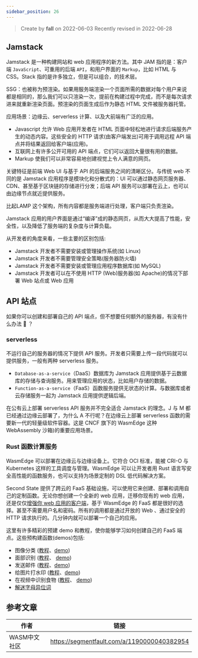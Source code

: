 ```yaml
---
sidebar_position: 26
---
```


> Create by **fall** on 2022-06-03
> Recently revised in 2022-06-28

## Jamstack

Jamstack 是一种构建网站和 web 应用程序的新方法。其中 JAM 指的是：客户端 `JavaScript`、可重用的后端 `API`，和用户界面的 `Markup`，比如 HTML 与 CSS。Stack 指的是许多独立，但是可以组合，的技术层。

SSG：也被称为预渲染。如果用服务端渲染一个页面所需的数据对每个用户来说都是相同的，那么我们可以只渲染一次，提前在构建过程中完成，而不是每次请求进来就重新渲染页面。预渲染的页面生成后作为静态 HTML 文件被服务器托管。

应用场景：边缘云、serverless 计算、以及大前端有广泛的应用。

- Javascript 允许 Web 应用开发者在 HTML 页面中轻松地进行请求后端服务产生的动态内容。这些安全的 HTTP 请求(由客户端发出)可用于调用远程 API 端点并将结果返回给客户端(应用)。
- 互联网上有许多公开可用的 API 端点，它们可以返回大量很有用的数据。
- Markup 使我们可以非常容易地创建视觉上令人满意的网页。

关键特征是前端 Web UI 与基于 API 的后端服务之间的清晰区分。与传统 web 不同的是 Jamstack 应用程序是模块化和分散式的：UI 可以通过静态网页服务器、CDN、甚至基于区块链的存储进行分发；后端 API 服务可以部署在云上，也可以由边缘节点就近提供服务。

比起LAMP 这个架构，所有内容都是服务端进行处理，客户端只负责渲染。

Jamstack 应用的用户界面是通过“编译”成的静态网页，从而大大提高了性能，安全性，以及降低了服务端的复杂度与计算负载。 

从开发者的角度来看，一些主要的区别包括:

- Jamstack 开发者不需要安装或管理操作系统(如 Linux)
- Jamstack 开发者不需要管理安全策略(服务器防火墙)
- Jamstack 开发者不需要安装或管理应用程序数据库(如 MySQL)
- Jamstack 开发者可以在不使用 HTTP (Web)服务器(如 Apache)的情况下部署 Web 站点或 Web 应用

## API 站点

如果你可以创建和部署自己的 API 端点，但不想要任何额外的服务器，有没有什么办法 🤔 ？

### serverless

不运行自己的服务器的情况下提供 API 服务。开发者只需要上传一段代码就可以提供服务，一般有两种 serverless 服务。

- `Database-as-a-service`（DaaS）数据库为 Jamstack 应用提供基于云数据库的存储与查询服务。用来管理应用的状态，比如用户存储的数据。
- `Function-as-a-service`（FaaS）函数服务提供无状态的计算。与数据库或者云存储服务一起为 Jamstack 应用提供逻辑后端。

在公有云上部署 serverless API 服务并不完全适合 Jamstack 的理念。J 与 M 都已经通过边缘云部署了，为什么 A 不行呢？在边缘云上部署 serverless 函数的需要新一代的轻量级软件容器。这是 CNCF 旗下的 WasmEdge 这种 WebAssembly 沙箱)的重要应用场景。

### Rust 函数计算服务

WasmEdge 可以部署在边缘云与边缘设备上。它符合 OCI 标准，能被 CRI-O 与 Kubernetes 这样的工具调度与管理。WasmEdge 可以让开发者用 Rust 语言写安全高性能的函数服务，也可以支持为场景定制的 DSL 低代码解决方案。

Second State 提供了跨云的 FaaS 基础设施，可以使用它来创建、部署和调用自己的定制函数。无论你想创建一个全新的 web 应用，迁移你现有的 web 应用，还是仅仅[增强你 web 应用的客户端](https://link.segmentfault.com/?enc=EozOFEChJzrqkpnvCEzzJA%3D%3D.MQomx%2Bf8b8tIiByb6V%2BbGGMBg2jFJ0U%2Fz6Rwvmv88VjcnJNODjdFJ%2B2vz3ZW6Jd01HMbmSAN4J4BOONGCvdgn6oF9k5juxW3jCJZve7GAXas0g%2Fi%2B8RMarjG9aqM2f3aWn0UcSUCGtsa%2BBqBzu4qFg%3D%3D)，基于 WasmEdge 的 FaaS 都是很好的选择。甚至不需要用户名和密码。所有的调用都是通过开放的 Web 、通过安全的 HTTP 请求执行的。几分钟内就可以部署一个自己的应用。

这里有许多精彩的预建 demo 和教程，使你能够学习如何创建自己的 FaaS 端点。这些预构建函数(demos)包括:

- 图像分类 ([教程](https://link.segmentfault.com/?enc=i0xMx43kMiWPTb0x5wx8rg%3D%3D.VUp%2FGc%2FNm7itj71cXa083pOKKZ%2F%2B1%2Feo1bKKI9xpH9H4dlQRH4Zfour%2BuR2RTT3LmHp%2Ft4AHr9K4ZV7cYwo3Nw%3D%3D)、[demo](https://link.segmentfault.com/?enc=m%2F%2B95MQ8KbPEhWRs1OR6dw%3D%3D.7FFH1C9PteX2G9%2FVcw7caU6SZTRB%2FRJA1BldSMZfCvqi4B3Er%2FvsezsAYyvQkokppZ2NCdFVdCwWwf9GI8ljGa4hbuAn1WRh%2FjvjVxt4LcE%3D))
- 面部识别 ([教程](https://link.segmentfault.com/?enc=AQLQq3HaPuFaPOuxAqEVdg%3D%3D.pOWOQTst5WTmGs2hlllyvwh%2FHTJFz1M8xpXP%2F%2FPKsUGl9DGMRCVdMxIuHh9TxIsrSvChssfXxDUhK3l8dyBmlw%3D%3D)、 [demo](https://link.segmentfault.com/?enc=UcPaTmFw4atW2MrFpfspHQ%3D%3D.JhLD3TBiv%2B92FQf9%2BO9gzPmQ738emQl%2Bj9NquJmNFXTWirqy2Yps6VzIf4C55oQmtBsw2FV1cXYcj%2BARckDEkJl4ffyvgEjW0msdijFDGAw%3D))
- 发送邮件 ([教程](https://link.segmentfault.com/?enc=tgsoBgdLOCxWP9L3%2FhX38w%3D%3D.cK7EudqqFLsCdKE0mcpHoIldk8U2EU2lbOH8Pzn5OgIKAIizAZJFuiOjaPeImeUu%2Bv20wGLlYYuEhDNm6LUIKn8W5II4x%2FHTaCsyZ0fljQ4%3D)、[demo](https://link.segmentfault.com/?enc=ooaDgT6KavZzN%2BPYNpj58A%3D%3D.l6%2B7wHiM1PpPQBrLf9gDRpEgvWQ87euXpMmXHwEuuXkfN%2FGJ3WpDjRcbVnrctCNN89djSwKbIhecFk8S4m0FmxXH5qRfjLq%2F7Oln7JXIlLQ%3D))
- 给图片打水印 ([教程](https://link.segmentfault.com/?enc=S2dF%2FqWrFIpoDOqNIEdtVw%3D%3D.PdrWYcwzWUNxvsYG4atq0zUEdAvuv2ge2qSXSLTz2bucoZ63%2B4zWFc5xr%2F%2FIr%2F%2BEeNl3LmwXRAY5k2DBr9fQFMGwH5WxRHxu1x8lhO3B6%2FU%3D)、[demo](https://link.segmentfault.com/?enc=CH0oIY%2FTdm%2FXm3toCOqEOg%3D%3D.aIYlL0QAsdJi6H6E7jiIX79CvSXSIO6wDN27NYzaO0ql9jg0ncVDG62aoT7NNp3HCl78orZj3ciRhLyyU5dx03xHQq2f84EAUUn99YPWfW4lj1hZC%2FeAqmyml5pbwH6H))
- 在视频中识别食物 ([教程](https://link.segmentfault.com/?enc=plRW2eRZeVOqX8N8nNHu8g%3D%3D.czpczJfxbylkUMpmm1%2FWVbDqHxoV%2FLMSCG3BVgHUgDTnmFm8p1Kx1ldQqyYVKAj6ATGrc%2FkMy0KFt5wcZ2xI0Nq2QCTAPa0fYwDJuxursSA%3D)、 [demo](https://link.segmentfault.com/?enc=5mapswCrdSgugYRtXNz0oA%3D%3D.PunmV1B%2BybXlEYyRQ9JegPEzFx2miWouGSlwD45NG63ig6xDn4JWFKjuYqZY%2FQxWzKcuk4RWfpFjHQ9MjXU9LzKiUAimlnSWgqOFdCUOE19bQ7qkNMb2z86kEwcpSxDC))
- [解迷字母异位词](https://medium.com/wasm/solving-anagrams-with-webassembly-as-a-service-bee4c4af7864)

## 参考文章

| 作者         | 链接                                        |
| ------------ | ------------------------------------------- |
| WASM中文社区 | https://segmentfault.com/a/1190000040382954 |

